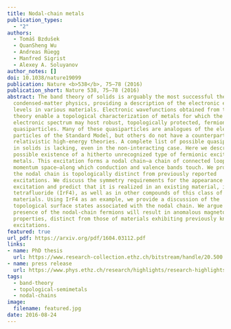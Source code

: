 ```yaml
---
title: Nodal-chain metals
publication_types:
  - "2"
authors:
  - Tomáš Bzdušek
  - QuanSheng Wu
  - Andreas Rüegg
  - Manfred Sigrist
  - Alexey A. Soluyanov
author_notes: []
doi: 10.1038/nature19099
publication: Nature <b>538</b>, 75—78 (2016)
publication_short: Nature 538, 75—78 (2016)
abstract: The band theory of solids is arguably the most successful theory of
  condensed-matter physics, providing a description of the electronic energy
  levels in various materials. Electronic wavefunctions obtained from the band
  theory enable a topological characterization of metals for which the
  electronic spectrum may host robust, topologically protected, fermionic
  quasiparticles. Many of these quasiparticles are analogues of the elementary
  particles of the Standard Model, but others do not have a counterpart in
  relativistic high-energy theories. A complete list of possible quasiparticles
  in solids is lacking, even in the non-interacting case. Here we describe the
  possible existence of a hitherto unrecognized type of fermionic excitation in
  metals. This excitation forms a nodal chain—a chain of connected loops in
  momentum space—along which conduction and valence bands touch. We prove that
  the nodal chain is topologically distinct from previously reported
  excitations. We discuss the symmetry requirements for the appearance of this
  excitation and predict that it is realized in an existing material, iridium
  tetrafluoride (IrF4), as well as in other compounds of this class of
  materials. Using IrF4 as an example, we provide a discussion of the
  topological surface states associated with the nodal chain. We argue that the
  presence of the nodal-chain fermions will result in anomalous magnetotransport
  properties, distinct from those of materials exhibiting previously known
  excitations.
featured: true
url_pdf: https://arxiv.org/pdf/1604.03112.pdf
links:
- name: PhD thesis
  url: https://www.research-collection.ethz.ch/bitstream/handle/20.500.11850/216959/thesis%2bcover.pdf?sequence=1&isAllowed=y
- name: press release
  url: https://www.phys.ethz.ch/research/highlights/research-highlights/2017/04/metal-in-chains.html
tags:
  - band-theory
  - topological-semimetals
  - nodal-chains
image:
  filename: featured.jpg
date: 2016-08-24
---
```

